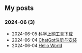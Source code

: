 ## My posts  
### **2024-06** (3)  
- 2024-06-05 [科学上网工具下载](https://red-signals.github.io/2024/06/05/%E7%A7%91%E5%AD%A6%E4%B8%8A%E7%BD%91%E5%B7%A5%E5%85%B7%E4%B8%8B%E8%BD%BD/)  
- 2024-06-04 [ChatGpt注册与安装](https://red-signals.github.io/2024/06/04/ChatGpt%E6%B3%A8%E5%86%8C%E4%B8%8E%E5%AE%89%E8%A3%85/)  
- 2024-06-04 [Hello World](https://red-signals.github.io/2024/06/04/hello-world/)  
  
